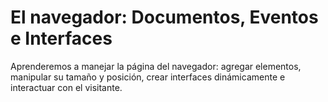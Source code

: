# El navegador: Documentos, Eventos e Interfaces 

Aprenderemos a manejar la página del navegador: agregar elementos, manipular su tamaño y posición, crear interfaces dinámicamente e interactuar con el visitante.
